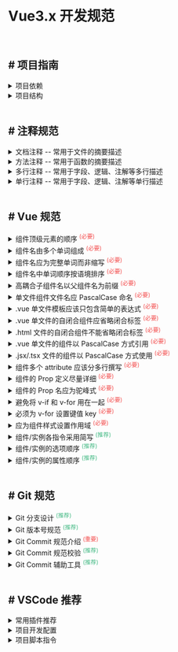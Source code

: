 <h1>Vue3.x 开发规范</h1>

<br/>

<h2># 项目指南</h2>
<details>
<summary>项目依赖</summary>

```bash
  # 本地初始化 (生成 package.json)
  pnpm init

  # 本地安装 package.json 依赖包
  pnpm install

  # 全局安装 某个依赖包
  pnpm add -g [package]
  pnpm add -g [package]@[tag]
  pnpm add -g [package]@[version]

  # 本地安装 仅编译环境所需 依赖包
  pnpm add -D [package]
  pnpm add -D [package]@[tag]
  pnpm add -D [package]@[version]

  # 本地安装 编译及生产环境所需 依赖包
  pnpm add [package]
  pnpm add [package]@[tag]
  pnpm add [package]@[version]

  # 本地升级 某个依赖包
  pnpm upgrade [package]
  pnpm upgrade [package]@[tag]
  pnpm upgrade [package]@[version]

  # 本地移除 某个依赖包
  pnpm remove [package]

  # 本地检查 依赖包情况
  # <red>    : Major Update backward-incompatible updates --- (不建议更新)
  # <yellow> : Minor Update backward-compatible features ---- (可以更新)
  # <green>  : Patch Update backward-compatible bug fixes --- (建议更新)
  pnpm outdated

  # 本地更新 一键按需升级
  # Press <space> to select ----------------------- (空格切换选中)
  # Press <a> to toggle all ----------------------- (所有依赖选中)
  # Press <i> to invert selection ----------------- (所有依赖反选)
  # Press <Enter> install selected dependencies --- (所选依赖安装)
  pnpm up -i --latest
```

</details>

<details>
<summary>项目结构</summary>

```bash
  ├── .husky                               # 由 npx husky init 生成 (Git Hook 工具)
  │   ├── commit-msg                       # 规范 git message 提交和格式检查 (使用 commitlint)
  │   ├── pre-commit                       # 执行 git 提交时, 对提交源码进行检查 (使用 lint-staged)
  │
  ├── .vscode                              # VSCode 编辑器配置
  │   ├── extensions.json                  # VSCode 推荐安装的插件
  │   ├── launch.json                      # VSCode 本地开发调试配置
  │   ├── settings.json                    # VSCode 项目开发风格/格式化配置 (ESLint、Prettier等)
  │
  ├── dist                                 # 由 pnpm build 构建的本地工程
  ├── node_modules                         # 由 pnpm install 创建的本地依赖包
  │
  ├── public                               # 静态资源 (不参与构建)
  │   ├── favicon.ico                      # 网站 favicon.ico 图标
  │   ├── logo.png                         # 网站 logo 图片, 通常在 html 模版中引用
  │   ├── msw.js                           # mock service worker (mock response)
  │
  ├── src                                  # 源代码
  │   ├── api                              # 定义与后端交互的接口
  │   │   ├── user.js                      # 示例: 规范1 - 文件名 根据后台接口 (如 /user/add 定义user)
  │   │   ├── auth.js                      # 示例: 规范2 - 文件名【 camelCase 】命名
  │   │
  │   ├── assets                           # 静态资源
  │   │   ├── logo                         # 示例: 规范1 - 分组名 根据内容进行文件夹
  │   │   │   ├── logo_light.png           # 示例: 规范2 - 文件名【 kebab_case 】命名
  │   │
  │   ├── components                       # 公共组件
  │   │   ├── BaseSearchQuery              # 示例: 建议1 - 文件名 以类型化单词开头 (如 Base)
  │   │   ├── BaseIconSelect               # 示例: 规范1 - 文件名 应倾向于完整单词而不是缩写
  │   │   ├── BaseSvgIcon                  # 示例: 规范2 - 文件名【 PascalCase 】命名
  │   │
  │   ├── configure                        # 默认配置 (建议【 default + 类型 】+【 camelCase 】命名)
  │   │   ├── defaultRouter.ts             # 预设定义 常规路由 (根路由、外部路由、异常路由、静态路由)
  │   │   ├── defaultSettings.ts           # 预设定义 前端整体 风格/主题/布局 等配置选项，在 store/app.ts 中用于初始值
  │   │   ├── presetDirective.ts           # 预设定义 Vue指令 操作权限 (示例 v-action)
  │   │   ├── presetEnvironment.ts         # 预设定义 环境变量 (源自于 .env.xxxx 配置)
  │   │   ├── presetThemeColors.ts         # 预设定义 主题色库 (例 极客蓝、拂晓蓝、薄暮)
  │   │
  │   ├── declare                          # 全局 TS 类型定义 (建议【 PascalCase 】命名)
  │   │   ├── Axios.d.ts                   # 预设定义 Axios 相关类型 (AxiosSorter ...)
  │   │   ├── Global.d.ts                  # 预设定义 JSX API / Window API 类型
  │   │   ├── ImportMeta.d.ts              # 预设定义 Vite Environment 类型
  │   │
  │   ├── layout                           # 布局组件库
  │   │   ├── components                   # 储存仅布局组件依赖的组件
  │   │   │   ├── LayoutAvatar             # 基础布局组件 - 头像组件 Avatar
  │   │   │   ├── LayoutBreadcrumb         # 基础布局组件 - 面包屑组件 Breadcrumb
  │   │   │   ├── LayoutLogo               # 基础布局组件 - 图标栏组件 Logo
  │   │   │   ├── LayoutMultiTab           # 基础布局组件 - 多标签组件 MultiTab
  │   │   │   ├── LayoutSettingDrawer      # 基础布局组件 - 配置选项组件 SettingDrawer
  │   │   │                                #
  │   │   ├── BasicLayout.tsx              # 基础布局组件 (含 Layout.Sider、Layout.Header、Layout.Content + RouterView、Avatar ...)
  │   │   ├── BlankLayout.tsx              # 空白布局组件 (仅有 RouterView)
  │   │   ├── PageFrame.tsx                # 页面 Frame 布局组件 (适用 iframe 外部资源访问)
  │   │   ├── PageView.tsx                 # 页面/路由布局组件 (加载 Layout.Content/RouterView 对应的 Vue 组件, 指定了容器样式)
  │   │   ├── RouteView.tsx                # 页面/路由布局组件 (加载 Layout.Content/RouterView 对应的 Vue 组件, 无相关样式)
  │   │   ├── UserLayout.tsx               # 用户路由布局组件 (仅有 RouterView + 定制容器样式，一般用于用户登录页的路由)
  │   │
  │   ├── mock                             # 模拟数据交互 - (规范与api保持一致)
  │   │   ├── user                         # 示例: 用户接口
  │   │   │   ├── addUserInfo.ts           # 示例: 用户接口 - 新增
  │   │   │   ├── getUserInfoList.ts       # 示例: 用户接口 - 查询
  │   │   │                                #
  │   │   ├── setup.ts                     # 定义 setupWorker (配合 public/msw.js 实现 mock response)
  │   │
  │   ├── model                            # 数据模型 TS 类型定义 (建议【 PascalCase 】命名)
  │   │   ├── Tree.d.ts                    # 定义 Tree 树形结构模型
  │   │   ├── User.d.ts                    # 定义 User 用户信息模型
  │   │
  │   ├── plugin                           # 定义引用第三方插件
  │   │   ├── dayjs.ts                     # 导入引用 dayjs 日期插件
  │   │   ├── pinia.ts                     # 导入引用 pinia 状态管理库 (集成了 pinia-plugin-persist)
  │   │   ├── vue-ls.ts                    # 导入引用 vue-ls 储存管理
  │   │
  │   ├── router                           # 动态路由处理
  │   │   ├── generate-routes.ts           # 解析/转换/生成 动态路由 (Route)
  │   │   ├── generate-typing.d.ts         # 解析/转换/生成 类型定义
  │   │
  │   ├── store                            # pinia 状态储存 (建议【 camelCase 】命名)
  │   │   ├── app.ts                       # 定义存储 前端整体 风格/主题/布局 等配置
  │   │   ├── router.ts                    # 定义存储 Vue路由 (动态路由、静态路由、解析生成动态路由)
  │   │   ├── tag.ts                       # 定义存储 多标签页 (记录标签、缓存标签、移除标签)
  │   │   ├── user.ts                      # 定义存储 用户信息 (用户登录/退出、用户信息)
  │   │
  │   ├── styles                           # 样式定义/覆盖 (建议【 kebab_case 】命名)
  │   │   ├── customize.less               # 自定义样式 (例 flex-auto、flex-none、text-ellipsis)
  │   │   ├── normalize.less               # 重置默认样式 (关于 html、body、h1 ~ h6、p、-webkit-scrollbar)
  │   │   ├── nprogress.less               # 重写覆盖 nprogress 进度条样式
  │   │   ├── override.less                # 覆盖 ant design vue 组件样式 (目前仅覆盖 ant-drawer 部分样式)
  │   │
  │   ├── utils                            # 工具类方法 (建议【 camelCase 】命名)
  │   │   ├── common.ts                    # 定义 通用工具类 (数值四舍五入、输出指定格式的日期、取出节点文本、封装请求参数)
  │   │   ├── request.ts                   # 定义 Axios 实例 (Request拦截器、Response拦截器、预设 baseURL / timeout)
  │   │   ├── router.ts                    # 定义 layout 中 FrameView 布局组件中 提取 route link API
  │   │
  │   ├── views                            # 视图路由组件库 (建议【 PascalCase 】.vue 命名)
  │   │   ├── auth                         # 模块 - 认证管理
  │   │   │   ├── Login.vue                # 组件 - 用户登录
  │   │   │
  │   │   ├── error                        # 模块 - 异常管理
  │   │   │   ├── PageError403.vue         # 组件 - 异常 403
  │   │   │   ├── PageError404.vue         # 组件 - 异常 404
  │   │   │   ├── PageError500.vue         # 组件 - 异常 500
  │   │   │
  │   │   ├── system                       # 模块 - 系统管理
  │   │   │   ├── components               #
  │   │   │   │   ├── OrganizeManage       # 子组件库 - OrganizeManage
  │   │   │   │   ├── ResourceManage       # 子组件库 - ResourceManage
  │   │   │   │   ├── RoleManage           # 子组件库 - RoleManage
  │   │   │   │   ├── UserManage           # 子组件库 - UserManage
  │   │   │   │                            #
  │   │   │   ├── OrganizeManage.vue       # 组织管理 (路由 /system/OrganizeManage)
  │   │   │   ├── ResourceManage.vue       # 资源管理 (路由 /system/ResourceManage)
  │   │   │   ├── RoleManage.vue           # 角色管理 (路由 /system/RoleManage)
  │   │   │   ├── UserManage.vue           # 用户管理 (路由 /system/UserManage)
  │   │
  │   ├── App.vue                          # 顶层路由组件 (处理 全局 Theme/Token/Size)
  │   ├── main.less                        # 样式入口文件
  │   ├── main.ts                          # 主入口文件
  │   ├── permission.ts                    # 路由权限拦截器
  │   ├── router.constant.ts               # 配置静态路由
  │   ├── router.dynamic.ts                # 配置动态路由 (借助 vite 的 import.meta.glob 导入 src/views 目录下路由)
  │   ├── router.ts                        # 初始化 Router 实例
  │
  ├── test                                 # 测试脚本
  │   ├── utils.test.ts                    # 示例 (建议 xxx.test.ts 命名)
  │
  ├── .cz-message.cjs                      # 指定 cz-message-helper 配置选项 (using by git cz)
  ├── .editorconfig                        # 指定项目的编码规范
  ├── .env                                 # 默认基础环境配置
  ├── .env.development                     # 本地开发环境配置, 会覆盖 .env 文件同名属性配置
  ├── .env.production                      # 正式运行环境配置, 会覆盖 .env 文件同名属性配置
  ├── .env.test                            # 测试运行环境配置, 会覆盖 .env 文件同名属性配置
  ├── .eslintignore                        # 指定 eslint 哪些文件不需要校验
  ├── .eslintrc-auto-import.json           # 是由 unplugin-auto-import/vite 插件自动生成 (在 eslint extends 中配置)
  ├── .eslintrc.cjs                        # 指定 eslint 校验的规则配置
  ├── .gitattributes                       # 指定 git 使用的文件和路径的属性
  ├── .gitignore                           # 指定 git 哪些文件不需要添加到版本管理中
  ├── .lintstagedrc.js                     # 指定 lint-staged 配置选项
  ├── .npmignore                           # 指定 npm publish 哪些文件被忽略 (比 .gitignore 优先级高)
  ├── .npmrc                               # 指定 npm 运行时的配置选项
  ├── .prettierignore                      # 指定 prettier 哪些文件不需要校验
  ├── .prettierrc.js                       # 指定 prettier 格式的规则配置
  ├── .release-it.json                     # 指定 release-it 配置选项
  ├── .stylelintrc.js                      # 指定 stylelint 配置选项
  ├── auto-imports.d.ts                    # 是由 unplugin-auto-import/vite 插件自动生成
  ├── commitlint.config.js                 # 指定 @commitlint/cli、@commitlint/config-conventional 的配置选项
  ├── components.d.ts                      # 是由 unplugin-vue-components/vite 插件自动生成
  ├── index.html                           # 编译构建所需的 html 模版文件
  ├── LICENSE                              # 前端项目许可文件
  ├── package.json                         # 前端项目配置文件
  ├── pnpm-lock.yaml                       # pnpm 安装依赖包版本锁定文件
  ├── README.md                            # 前端项目介绍文件
  ├── tsconfig.json                        # typescript 配置文件
  ├── tsconfig.node.json                   # typescript 子配置文件 (在 tsconfig.json 的 references 选项中进行引用)
  ├── vite.config.ts                       # Vite 配置文件 (dev server / run build)
  ├── volar.config.js                      # Volar 配置文件 (配合 volar-service-prettyhtml 插件)
```

</details>

<br/>

<h2># 注释规范</h2>
<details>
<summary>文档注释 -- 常用于文件的摘要描述</summary>

```html
<!--
  * 404 页面
  * lin pengteng
  * 2024-04-03
-->
<template>
  <a-result title="404页面">
    <template #extra>
      <a-button>返回首页</a-button>
    </template>
  </a-result>
</template>
```

```ts
import T from 'ant-design-vue/es/table/Table'

/**
 * 表格组件
 * lin pengteng
 * 2024-04-03
 */
export default defineComponent({
  name: 'BaseTable',
  props: {
    ...T.props,
  },
  setup(props) {
    // ...
  },
})
```

```css
/**
 * 规范标签默认样式
 * lin pengteng
 * 2024-04-03
 */
html,
body,
#app,
#root {
  height: 100%;
}
```

</details>

<details>
<summary>方法注释 -- 常用于函数的摘要描述</summary>

```ts
import moment from 'moment'

/**
 * 根据格式转换 日期
 * lin pengteng
 * 2024-04-03
 */
export const takeTimeToDate = (date: Date | string | number, format?: string) => {
  if (date) {
    try {
      return moment(date, format)
    } catch {}
  }
  return null
}
```

</details>

<details>
<summary>多行注释 -- 常用于字段、逻辑、注解等多行描述</summary>

```ts
/* 
  这是一个临时储存区
  记录用户操作过的用户ID
 */
const CACHES = []
```

</details>

<details>
<summary>单行注释 -- 常用于字段、逻辑、注解等单行描述</summary>

```ts
import * as VueTypes from 'vue-types'

export default defineComponent({
  name: 'CustomButton',
  props: {
    // 按钮图标
    icon: VueTypes.string().def('filter'),
    // 按钮类型
    type: VueTypes.string().def('default'),
  },
  setup(props) {
    // ...
  },
})
```

</details>

<br/>

<h2># Vue 规范</h2>

<details>
<summary>组件顶级元素的顺序 <sup style="color: #f34d4d;">(必要)</sup></summary>

- `template`、`script` 和 `style` 顺序必须一致，之间空一行隔开

  ```html
  <template>
    <section class="container">
      <AButton>自定义</AButton>
    </section>
  </template>

  <script setup lang="ts">
    defineOptions({
      name: 'CustomButton',
    })
  </script>

  <style lang="less" scoped>
    .container {
      width: 100%;
      height: auto;
    }
  </style>
  ```

</details>

<details>
<summary>组件名由多个单词组成 <sup style="color: #f34d4d;">(必要)</sup></summary>

- 这样做可以避免跟现有以及未来 HTML 元素相冲突，因为所有的 HTML 元素名称都是单个单词的

  ```typescript
  // Bad
  export default defineComponent({
    name: 'Todo',
    // ...
  })

  // Good
  export default defineComponent({
    name: 'TodoComponent',
    // ...
  })
  ```

</details>

<details>
<summary>组件名应为完整单词而非缩写 <sup style="color: #f34d4d;">(必要)</sup></summary>

- 编辑器中自动补全已经让书写长命名的代价非常之低，而其带来的明确性却是非常宝贵的

  ```bash
    # Bad
    components/
      |- SdSettings.vue
      |- UProOpts.vue

    # Good
    components/
      |- StudentDashboardSettings.vue
      |- UserProfileOptions.vue
  ```

</details>

<details>
<summary>组件名中单词顺序按语境排序 <sup style="color: #f34d4d;">(必要)</sup></summary>

- 组件名应该以高级别的(通常是一般化描述的)单词开头，以描述性的修饰词结尾，组件间排序关系一目了然

  ```bash
    # Bad
    components/
      |- ClearSearchButton.vue
      |- RunSearchButton.vue

    # Good
    components/
      |- SearchButtonClear.vue
      |- SearchButtonRun.vue
  ```

</details>

<details>
<summary>高耦合子组件名以父组件名为前缀 <sup style="color: #f34d4d;">(必要)</sup></summary>

- 如果一个组件只在某个父组件的场景下有意义，这层关系应该体现在其名字或目录上

  ```bash
    # Bad
    components/
      |- TodoList.vue
      |- TodoItem.vue
      |- TodoButton.vue

    # Good
    components/
      |- TodoList.vue
      |- TodoListItem.vue
      |- TodoListItemButton.vue

    # Good
    components/
      |- TodoList/
      |- |- index.vue
      |- |- Item.vue
      |- |- ItemButton.vue
  ```

</details>

<details>
<summary>单文件组件文件名应 PascalCase 命名 <sup style="color: #f34d4d;">(必要)</sup></summary>

- 单文件组件的文件名应该始终是单词大写开头 PascalCase

  ```bash
    # Bad
    components/
      |- mycomponent1.vue
      |- myComponent2.vue
      |- Mycomponent3.vue
      |- my-component4.vue

    # Good
    components/
      |- MyComponent1.vue
      |- MyComponent2.vue
      |- MyComponent3.vue
      |- MyComponent4.vue
  ```

</details>

<details>
<summary>.vue 单文件模板应该只包含简单的表达式 <sup style="color: #f34d4d;">(必要)</sup></summary>

- 组件模板应该只包含简单的表达式，复杂的表达式则应该重构为计算属性或方法

  ```html
  <!-- Bad -->
  <template>
    <div class="container">{{ fullName.split(' ').map(function (word) { return word[0].toUpperCase() + word.slice(1) }).join(' ') }}</div>
  </template>

  <script setup lang="ts">
    import { ref } from 'vue'

    const fullName = ref('todo component')
  </script>

  <!-- Good -->
  <template>
    <div class="container">{{ computedFullName }}</div>
  </template>

  <script setup lang="ts">
    import { ref, computed } from 'vue'

    const fullName = ref('todo component')

    const computedFullName = computed(() => {
      const names = fullName.value.split(' ')
      return names.map(word => word[0].toUpperCase() + word.slice(1)).join(' ')
    })
  </script>
  ```

</details>

<details>
<summary>.vue 单文件的自闭合组件应省略闭合标签 <sup style="color: #f34d4d;">(必要)</sup></summary>

- 自闭合组件表示它们不仅没有内容，没有了额外的闭合标签，代码也更简洁

  ```html
  <!-- Bad -->
  <template>
    <MyComponent></MyComponent>
  </template>

  <!-- Good -->
  <template>
    <MyComponent />
  </template>
  ```

</details>

<details>
<summary>.html 文件的自闭合组件不能省略闭合标签 <sup style="color: #f34d4d;">(必要)</sup></summary>

- HTML 并不支持自闭合的自定义元素——只有官方的“空”元素

  ```html
  <!-- Bad -->
  <body>
    <div />
  </body>

  <!-- Good -->
  <body>
    <div></div>
  </body>
  ```

</details>

<details>
<summary>.vue 单文件的组件以 PascalCase 方式引用  <sup style="color: #f34d4d;">(必要)</sup></summary>

- 采用 PascalCase 风格，具有较高可读性，同时避免跟现有的以及未来的 HTML 元素相冲突

  ```html
  <!-- Bad -->
  <template>
    <new-component />
  </template>

  <script>
    import NewComponent from 'NewComponent'
  </script>

  <!-- Good -->
  <template>
    <NewComponent />
  </template>

  <script>
    import NewComponent from 'NewComponent'
  </script>
  ```

</details>

<details>
<summary>.jsx/.tsx 文件的组件以 PascalCase 方式使用  <sup style="color: #f34d4d;">(必要)</sup></summary>

- 使得代码的读者更容易分辨 Vue 组件和 HTML 元素

  ```typescript
    // Bad
    <script lang="ts">
    import NewComponent from 'NewComponent'

    export default defineComponent({
      name: 'TodoComponent',
      render () {
        return () => <new-component>
      }
    })
    </script>

    // Good
    <script lang="ts">
    import NewComponent from 'NewComponent'

    export default defineComponent({
      name: 'TodoComponent',
      render () {
        return () => <NewComponent>
      }
    }
    </script>
  ```

</details>

<details>
<summary>组件多个 attribute 应该分多行撰写 <sup style="color: #f34d4d;">(必要)</sup></summary>

- 组件多个 attribute 元素每个一行，更具可读性

  ```typescript
    // Bad
    <script lang="ts">
    import NewComponent from 'NewComponent'

    export default defineComponent({
      name: 'TodoComponent',
      render () {
        return () => <NewComponent type="button" color="#f34d4d">
      }
    })
    </script>

    // Good
    <script lang="ts">
    import NewComponent from 'NewComponent'

    export default defineComponent({
      name: 'TodoComponent',
      render () {
        return () => (
          <NewComponent
            type="button"
            color="#f34d4d"
          >
        )
      }
    }
    </script>
  ```

</details>

<details>
<summary>组件的 Prop 定义尽量详细 <sup style="color: #f34d4d;">(必要)</sup></summary>

- prop 定义尽量详细，至少需要指定类型，如果提供不正确的 prop，Vue 会帮助你捕获错误

  ```typescript
  // Bad
  export default defineComponent({
    props: ['status'],
  })

  // Good
  import { PropType } from 'vue'

  export default defineComponent({
    props: {
      status: {
        type: String as PropType<string>,
        default: '',
      },
    },
  })

  // Good
  import * as VueTypes from 'vue-types'

  export default defineComponent({
    props: {
      status: VueTypes.string().def(''),
    },
  })

  // Good
  <script setup lang="ts">
  export interface Props {
    status?: string
  }

  const props = defineProps<Props>()
  </script>
  ```

</details>

<details>
<summary>组件的 Prop 名应为驼峰式 <sup style="color: #f34d4d;">(必要)</sup></summary>

- 在声明 prop 及 模板和 JSX 使用时，其命名应使用 camelCase

  ```html
  <!-- Bad -->
  <template>
    <welcome-message :greeting-text="greetingText" />
  </template>

  <script>
    export default defineComponent({
      name: 'WelcomeMessage',
      props: {
        'greeting-text': VueTypes.string().def(''),
      },
    })
  </script>

  <!-- Good -->
  <template>
    <WelcomeMessage :greetingText="greetingText" />
  </template>

  <script lang="ts">
    export default defineComponent({
      name: 'WelcomeMessage',
      props: {
        greetingText: VueTypes.string().def(''),
      },
    })
  </script>

  <!-- Good -->
  <template>
    <WelcomeMessage :greetingText="greetingText" />
  </template>

  <script setup lang="ts">
    export interface Props {
      greetingText?: string
    }
    defineProps<Props>()
  </script>
  ```

</details>

<details>
<summary>避免将 v-if 和 v-for 用在一起 <sup style="color: #f34d4d;">(必要)</sup></summary>

- 为了不渲染本应该隐藏的列表, 则可将 v-if 移动至其父容器元素上

  ```html
  <!-- Bad -->
  <ul>
    <li v-for="user in users" v-if="shouldShowUsers" :key="user.id">{{ user.name }}</li>
  </ul>

  <!-- Good -->
  <ul v-if="shouldShowUsers">
    <li v-for="user in users" :key="user.id">{{ user.name }}</li>
  </ul>
  ```

- 根据某属性过滤列表中的项目, 则可替换为一个计算属性, 让其返回过滤后的列表

  ```html
  <!-- Bad -->
  <ul>
    <li v-for="user in users" v-if="user.isActive" :key="user.id">{{ user.name }}</li>
  </ul>

  <!-- Good -->
  <ul>
    <li v-for="user in activeUsers" :key="user.id">{{ user.name }}</li>
  </ul>
  ```

</details>

<details>
<summary>必须为 v-for 设置键值 key <sup style="color: #f34d4d;">(必要)</sup></summary>

- 在组件上总是必须用 key 配合 v-for，以便维护内部组件及其子树的状态

  ```html
  <!-- Bad -->
  <ul>
    <li v-for="todo in todos">{{ todo.text }}</li>
  </ul>

  <!-- Good -->
  <ul>
    <li v-for="todo in todos" :key="todo.id">{{ todo.text }}</li>
  </ul>
  ```

</details>

<details>
<summary>应为组件样式设置作用域 <sup style="color: #f34d4d;">(必要)</sup></summary>

- 基于有作用域的样式可以避免与其他组件的样式发生冲突

  ```html
  <!-- Bad -->
  <template>
    <button class="btn btn-close">X</button>
  </template>

  <style>
    .btn-close {
      background-color: red;
    }
  </style>

  <!-- Good -->
  <template>
    <button class="btn btn-close">X</button>
  </template>

  <style scoped>
    .btn-close {
      background-color: red;
    }
  </style>
  ```

</details>

<details>
<summary>组件/实例各指令采用简写  <sup style="color: #42b983;">(推荐)</sup></summary>

- 用 : 表示 v-bind: , @ 表示 v-on: , # 表示 v-slot:

  ```html
  <!-- Bad -->
  <template>
    <div class="container">
      <template v-slot:header>
        <h1>A page title</h1>
      </template>
      <input v-bind:value="newValue" v-on:input="onInput" />
    </div>
  </template>

  <!-- Good -->
  <template>
    <div class="container">
      <template #header>
        <h1>A page title</h1>
      </template>
      <input :value="newValue" @input="onInput" />
    </div>
  </template>
  ```

</details>

<details>
<summary>组件/实例的选项顺序 <sup style="color: #42b983;">(推荐)</sup></summary>

- 组件/实例的选项应该有统一的顺序

  ```bash
    # 副作用 (触发组件外的影响)
    el

    # 全局感知 (要求组件以外的知识)
    name
    parent

    # 组件类型 (更改组件的类型)
    functional

    # 模板修改器 (改变模板的编译方式)
    delimiters
    comments

    # 模板依赖 (模板内使用的资源)
    components
    directives
    filters

    # 组合 (向选项里合并 property)
    extends
    mixins

    # 接口 (组件的接口)
    inheritAttrs
    model
    props/propsData

    # 本地状态 (本地的响应式 property)
    data
    computed

    # 监听事件 (通过响应式事件触发的回调)
    watch

    # 生命周期钩子 (按照它们被调用的顺序)
    beforeCreate
    created
    beforeMount
    mounted
    beforeUpdate
    updated
    activated
    deactivated
    beforeDestroy
    destroyed

    # 非响应式的 property
    methods

    # 渲染 (组件输出的声明式描述)
    template/render
    renderError
  ```

</details>

<details>
<summary>组件/实例的属性顺序 <sup style="color: #42b983;">(推荐)</sup></summary>

- 组件/实例的属性应该有统一的顺序

  ```bash
    # 引用 (提供组件的引用)
    is
    id
    ref

    # 双向绑定 (把绑定和事件结合起来)
    v-model

    # 列表渲染 (创建多个变化的相同元素)
    v-for

    # 条件渲染 (元素是否渲染/显示)
    v-if
    v-else-if
    v-else
    v-show
    v-cloak

    # 其他属性 (attribute 或 prop)
    key
    ...

    # 渲染方式 (改变元素的渲染方式)
    v-pre
    v-once
    v-html
    v-text

    # 事件 (组件事件监听器)
    v-on
  ```

</details>

<br/>

<h2># Git 规范</h2>
<details>
<summary>Git 分支设计 <sup style="color: #42b983;">(推荐)</sup></summary>

- 基于如下四种常用系统开发环境，而设计的 `Git` 五种分支类型

  - PRO 环境：用于生产环境
  - DEV 环境：用于开发者调试使用
  - FAT 环境：功能验收测试环境，用于测试环境下的测试人员测试使用
  - UAT 环境：生产预发布环境，用于生产环境下的测试人员测试使用

    <br/>

    | 分支    | 名称         | 命名规范 | 运行环境 |
    | :------ | :----------- | :------: | :------: |
    | master  | 主分支       |    /     |   PRO    |
    | release | 预上线分支   |    /     |   UAT    |
    | develop | 测试分支     |    /     |   FAT    |
    | feature | 需求开发分支 | feat-xxx |   DEV    |
    | hotfix  | 紧急修复分支 | fix-xxx  |   DEV    |

    <br/>

  ```bash
    # master 分支
    a. master 为主分支，用于部署到正式环境（PRO）
    b. 一般由 release 分支合并，任何情况下不允许直接在 master 分支上修改代码

    # release 分支
    a. release 为预上线分支，用于部署到预上线环境（UAT）始终保持与 master 分支一致
    b. 一般由 develop 或 hotfix 分支合并，不建议直接在 release 分支上直接修改代码
    c. 如果在 release 分支测试出问题，需要回归验证 develop 分支看否存在此问题

    # develop 分支
    a. develop 为测试分支，用于部署到测试环境（FAT），始终保持最新完成以及 bug 修复后的代码
    b. 可根据需求大小程度确定是由 feature 分支合并，还是直接在上面开发
    c. 一定是满足测试的代码才能往上面合并或提交。

    # feature 分支
    a. feature 为需求开发分支，命名规则为【 feat- 】开头，一旦该需求上线，分支本地预留 3-7 天后将其删除

    # hotfix 分支
    a. hotfix 为紧急修复分支，命名规则为【 fix- 】开头
    b. 当线上出现紧急问题需要马上修复时，需要基于 release 或 master 分支创建 hotfix 分支
    c. 修复完成后，再合并到 release 或 develop 分支，一旦修复上线，分支本地预留 1-3 天后将其删除
  ```

</details>

<details>
<summary>Git 版本号规范 <sup style="color: #42b983;">(推荐)</sup></summary>

- 版本号 Tag 采用三段式，v 版本.里程碑.序号，如：v1.0.0
  ```bash
    修改第1位 - 架构升级或架构重大调整
    修改第2位 - 新功能上线或者模块大的调整
    修改第3位 - bug修复上线、需求完善等调整
  ```

</details>

<details>
<summary>Git Commit 规范介绍 <sup style="color: #f34d4d;">(重要)</sup></summary>

- 目前社区流行的 commit 规范（来自于 Angular 团队的 commit 规范）

  ```bash
    # Commit Message 的三个部分：Header，Body 和 Footer, 注意两两之前空行间隔
    <type>(<scope>): <subject>
    <BLANK LINE>
    <body>
    <BLANK LINE>
    <footer>

    # Commit Message 之 Header 部分
    type（必需）--- 用于说明 commit 的类别
      a. init: 初始化
      b. feat: 新增feature
      c. fix: 修复bug
      d. docs: 仅仅修改了文档，如readme.md
      e. style: 仅仅是对格式进行修改，如逗号、缩进、空格等。不改变代码逻辑
      f. refactor: 代码重构，没有新增功能或修复bug
      g. perf: 优化相关，如提升性能、用户体验等
      h. test: 测试用例，包括单元测试、集成测试
      i. chore: 改变构建流程、或者增加依赖库、工具等
      j. revert: 版本回滚
      k. merge：代码合并
      l. sync：同步分支

    scope（可选）--- 用于说明 commit 影响范围，可以通过 src 名下文件夹定义，例如
      a. all or *
      b. api
      c. components
      d. utils
      e. views
      f. ...

    subject（必需）--- commit 内容的简短描述，不超过70个字符


    # Commit Message 之 Body 部分（可选）
    a. 对本次 commit 修改内容的具体描述, 可以分为多行
    b. 描述为什么修改, 做了什么样的修改, 以及开发的思路等等


    # Commit Message 之 footer 部分（可选，仅处理 不兼容 或 关闭 Issue使用）
    a. 处理当前代码与上个版本不兼容, 以 BREAKING CHANGE: 开头进行详细描述
    b. 当前 commit 关闭 issue，如 Closes #123, #245, #992
  ```

- 基于社区流行的 commit Message 示范

  ```bash
    # Commit Message - Header + Body
    init: Vue3.x 开发规范首次提交

    a. 包含了项目指南、注释规范、Vue 规范、Git规范
    b. 目前支持了 Vue3.x, 兼容 Vue2.x


    # Commit Message - 仅 Header
    docs(README.md): Vue3.x 开发规范完善 VSCode 开发等
  ```

</details>

<details>
<summary>Git Commit 规范校验 <sup style="color: #42b983;">(推荐)</sup></summary>

- 安装依赖

  ```bash
    pnpm add husky lint-staged @commitlint/cli @commitlint/config-conventional -D
  ```

- 初始化 husky (会在项目根目录下生成 .husky)

  ```bash
    npx husky init
  ```

- 在 .husky 名下 新增 commit-msg、pre-commit 两个 Git Hook

  ```bash
    # commit-msg 内容如下:
    # npx --no-install commitlint --edit $1

    # pre-commit 内容如下:
    # npx lint-staged
  ```

- 指定 commitlint 配置选项 (commitlint.config.js)

  ```js
  module.exports = {
    extends: ['@commitlint/config-conventional'],
    rules: {
      'type-enum': [2, 'always', ['fix', 'feat', 'begin', 'docs', 'style', 'refactor', 'chore', 'perf', 'test', 'merge', 'revert', 'wip']],
      'type-case': [0],
      'scope-case': [0],
      'subject-case': [0],
      'header-case': [0],
      'body-case': [0],
      'type-empty': [2, 'never'],
      'scope-empty': [0],
      'subject-empty': [2, 'never'],
      'body-empty': [0],
      'subject-full-stop': [0],
      'header-full-stop': [0],
      'body-full-stop': [0],
      'header-max-length': [2, 'always', 72],
      'body-leading-blank': [2, 'always'],
      'footer-leading-blank': [2, 'always'],
    },
  }
  ```

- 指定 lint-staged 配置选项 (.lintstagedrc.js)

  ```js
  module.exports = {
    'src/**/*.{js,jsx,ts,tsx,vue}': ['eslint --fix'],
  }
  ```

</details>

<details>
<summary>Git Commit 辅助工具 <sup style="color: #42b983;">(推荐)</sup></summary>

- 安装依赖

  ```bash
    # 全局安装 commitizen
    pnpm add commitizen -g

    # 本地安装 cz-message-helper
    pnpm add cz-message-helper -D
  ```

- 在 package.json 指定 commitizen、cz-message-helper 配置

  ```json
  {
    "name": "@antd-templater/template-3.x",
    "description": "后台管理系统模版 - 基于 Vue3.x Ant Design Vue 组件库",

    "config": {
      "cz-message-helper": {
        "config": ".cz-message.cjs"
      },
      "commitizen": {
        "path": "node_modules/cz-message-helper"
      }
    }
  }
  ```

- 创建 cz-message-helper 配置文件 .cz-message.cjs

  ```js
  /**
   * Commit message helper for commitizen
   * https://github.com/linpengteng/cz-message-helper
   */
  module.exports = {
    language: 'cn', // 支持 en | cn
  }
  ```

- 如何使用 cz-message-helper (using by git cz)

  <p align="center">
    <img 
      style="width: 100%; margin: 0 auto;" 
      src="https://linpengteng.github.io/resource/cz-message-helper/command.v1.png" 
      alt="cz-message-helper"
    >
  </p>

</details>

<br/>

<h2># VSCode 推荐</h2>
<details>
<summary>常用插件推荐</summary>

- 基于功能性分类: Git 分支管理、代码智能提示、校验优化代码

  ```bash
    # Git分支管理
    name:        GitLens — Git supercharged
    author:      GitKraken
    description: 增强内置的 Git 功能, 一目了然地可视化代码作者身份, 无缝导航和探索 Git 存储库等等


    # 代码智能提示
    name:        Vue 3 Snippets
    author:      hollowtree
    description: Vue2.x 和 Vue3.x 代码片段智能提示


    # 校验优化代码
    name:        ESLint
    author:      Dirk Baeumer
    description: 将 ESLint JavaScript 集成到 VSCode 中
    attention:   需要 pnpm install 相关依赖

    name:        Prettier - Code formatter
    author:      Prettier
    description: 使用 prettier 格式化代码
    attention:   需要 pnpm install 相关依赖

    name:        Vue - Official
    author:      Vue (vuejs.org)
    description: 官方为Vue构建的语言支持扩展

  ```

</details>

<details>
<summary>项目开发配置</summary>

- 项目根目录下建立 .vscode/settings.json 文件，统一开发配置
  ```json
  {
    "[css]": {
      "editor.defaultFormatter": "esbenp.prettier-vscode"
    },
    "[less]": {
      "editor.defaultFormatter": "esbenp.prettier-vscode"
    },
    "[scss]": {
      "editor.defaultFormatter": "esbenp.prettier-vscode"
    },
    "[stylus]": {
      "editor.defaultFormatter": "thisismanta.stylus-supremacy"
    },
    "[html]": {
      "editor.defaultFormatter": "esbenp.prettier-vscode"
    },
    "[javascript]": {
      "editor.defaultFormatter": "dbaeumer.vscode-eslint"
    },
    "[typescript]": {
      "editor.defaultFormatter": "dbaeumer.vscode-eslint"
    },
    "[jsonc]": {
      "editor.defaultFormatter": "vscode.json-language-features"
    },
    "[json]": {
      "editor.defaultFormatter": "vscode.json-language-features"
    },
    "[vue]": {
      "editor.defaultFormatter": "dbaeumer.vscode-eslint"
    },
    "editor.codeActionsOnSave": {
      "source.fixAll": "explicit"
    },
    "editor.tabSize": 2,
    "editor.formatOnSave": true,
    "editor.formatOnPaste": true,
    "editor.detectIndentation": false,
    "editor.renderControlCharacters": true,
    "eslint.format.enable": true,
    "eslint.probe": ["javascript", "javascriptreact", "typescriptreact", "typescript", "html", "wxml", "vue"],
    "prettier.semi": false,
    "prettier.useTabs": false,
    "prettier.tabWidth": 2,
    "prettier.printWidth": 200,
    "prettier.singleQuote": true,
    "prettier.bracketSpacing": true,
    "prettier.bracketSameLine": false,
    "prettier.jsxSingleQuote": false,
    "prettier.vueIndentScriptAndStyle": false,
    "prettier.htmlWhitespaceSensitivity": "ignore",
    "prettier.quoteProps": "consistent",
    "prettier.arrowParens": "avoid",
    "prettier.trailingComma": "es5",
    "volar.completion.preferredAttrNameCase": "camel",
    "volar.completion.preferredTagNameCase": "kebab",
    "volar.codeLens.references": false,
    "volar.icon.splitEditors": false,
    "stylusSupremacy.insertColons": true,
    "stylusSupremacy.insertBraces": false,
    "stylusSupremacy.insertSemicolons": false,
    "stylusSupremacy.insertNewLineAroundImports": false,
    "stylusSupremacy.insertNewLineAroundBlocks": false
  }
  ```

</details>

<details>
<summary>项目脚本指令</summary>

- 命令行 Prettier 一键格式化，需 [.prettierignore](https://github.com/antd-templater/antd-template-vue3.x/blob/main/.prettierignore)、[.prettierrc](https://github.com/antd-templater/antd-template-vue3.x/blob/main/.prettierrc) 配置

  ```bash
    npx prettier --write --loglevel warn "src/**/*.vue"
  ```

- 命令行 ESlint 一键校验并格式化，需 [.eslintignore](https://github.com/antd-templater/antd-template-vue3.x/blob/main/.eslintignore)、[.eslintrc.cjs](https://github.com/antd-templater/antd-template-vue3.x/blob/main/.eslintrc.cjs) 配置
  ```bash
    npx eslint --fix --quiet src --ext .vue,.tsx,.jsx,.ts,.js
  ```

</details>
